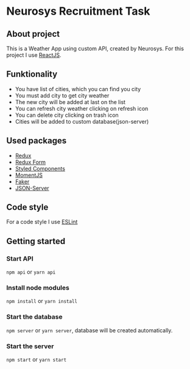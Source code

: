 # Neurosys Recruitment Task

## About project
This is a Weather App using custom API, created by Neurosys.
For this project I use [ReactJS](https://github.com/facebook/create-react-app).

## Funktionality
- You have list of cities, which you can find you city
- You must add city to get city weather
- The new city will be added at last on the list
- You can refresh city weather clicking on refresh icon
- You can delete city clicking on trash icon
- Cities will be added to custom database(json-server)

## Used packages
- [Redux](https://redux.js.org/)
- [Redux Form](https://redux-form.com/)
- [Styled Components](https://www.styled-components.com/)
- [MomentJS](https://momentjs.com/)
- [Faker](https://github.com/marak/Faker.js/)
- [JSON-Server](https://github.com/typicode/json-server)

## Code style
For a code style I use [ESLint](https://eslint.org/)

## Getting started
### Start API
`npm api` or `yarn api`

### Install node modules
`npm install` or `yarn install`

### Start the database
`npm server` or `yarn server`, database will be created automatically.

### Start the server
`npm start` or `yarn start`


